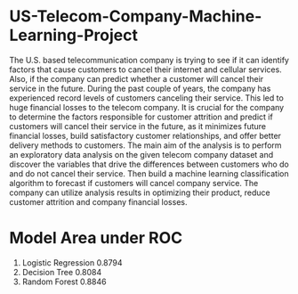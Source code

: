 # US-Telecom-Company-Machine-Learning-Project

The U.S. based telecommunication company is trying to see if it can identify factors that cause customers to cancel their internet and cellular services. Also, if the company can predict whether a customer will cancel their service in the future. During the past couple of years, the company has experienced record levels of customers canceling their service. This led to huge financial losses to the telecom company. It is crucial for the company to determine the factors responsible for customer attrition and predict if customers will cancel their service in the future, as it minimizes future financial losses, build satisfactory customer relationships, and offer better delivery methods to customers.
The main aim of the analysis is to perform an exploratory data analysis on the given telecom company dataset and discover the variables that drive the differences between customers who do and do not cancel their service. Then build a machine learning classification algorithm to forecast if customers will cancel company service. The company can utilize analysis results in optimizing their product, reduce customer attrition and company financial losses.

#       Model                Area under ROC
1. Logistic Regression           0.8794
2. Decision Tree                 0.8084
3. Random Forest                 0.8846
